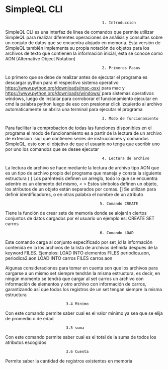 # SimpleQL CLI
                                               1. Introduccion
SimpleQL CLI es una interfaz de línea de comandos que permite utilizar SimpleQL para
realizar diferentes operaciones de análisis y consultas sobre un conjuto de datos que se
encuentra alojado en memoria. Esta versión de SimpleQL también implementa su propia notación de objetos
para los archivos de texto que contienen la información inicial, esta se conoce como AON
(Alternative Object Notation)

                                               2. Primeros Pasos
Lo primero que se debe de realizar antes de ejecutar el programa es descargar python para el respectivo sistema operativo https://www.python.org/downloads/mac-osx/ para mac
y https://www.python.org/downloads/windows/ para sistemas operativos windows, luego de instalar para corroborar el funcionamiento ejecutar en cmd la palabra python luego de eso con presionar click izquierdo al archivo automaticamente se abrira una terminal para ejecutar el programa

                                               3. Modo de funcionamiento
 Para facilitar la comprobacion de todas las funciones disponibles en el programa el modo de funcionamiento es a partir de la lectura de un archivo de extension .siql que contienen series de
instrucciones y comandos SimpleQL, esto con el objetivo de que el usuario no tenga
que escribir uno por uno los comandos que se desee ejecutar
 
                                               4. Lectura de archivo
La lectura de archivo se hace mediante la lectura de archivo tipo AON que es un tipo de archivo propio del programa que maneja y consta la siguiente estructura ( ) Los paréntesis definen un arreglo, todo lo que se encuentra adentro es un elemento del mismo, < > Estos símbolos definen un objeto, los
atributos de un objeto están separados por
comas. [] Se utilizan para definir identificadores, o en
otras palabra el nombre de un atributo 


                                              5. Comando CREATE
Tiene la función de crear sets de memoria donde se alojarán ciertos conjuntos de
datos cargados por el usuario un ejemplo es: CREATE SET carros
                               
                                              6. Comando LOAD
Este comando carga al conjunto especificado por set_id la información contenida en
la los archivos de la lista de archivos definida después de la keyword FILES.
Ejemplos:
LOAD INTO elementos FILES periodica.aon, periodica2.aon
LOAD INTO carros FILES carros.aon

Algunas consideraciones para tomar en cuenta son que los archivos para cargarse a
un mismo set siempre tendrán la misma estructura, es decir, en ningún momento
se tendrá que cargar al set carros un archivo con información de elementos y otro
archivo con información de carros, garantizando así que todos los registros de un
set tengan siempre la misma estructura
                               
                             
                               3.4 Minimo
Con este comando permite saber cual es el valor minimo ya sea que se elija de promedio o de edad

                               3.5 suma
Con este comando permite saber cual es el total de la suma de todos los atributos escogidos  

                               3.6 Cuenta
Permite saber la cantidad de registros existentes en memoria


